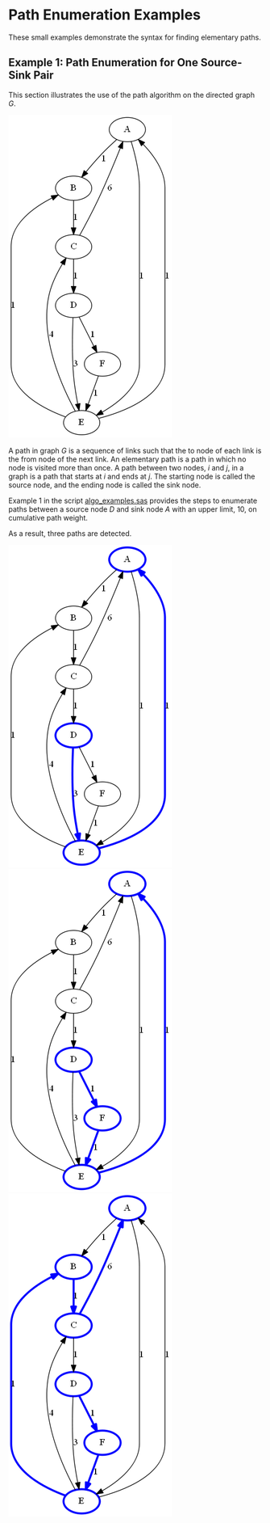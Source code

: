 # Path Enumeration Examples

These small examples demonstrate the syntax for finding elementary paths.

## Example 1: Path Enumeration for One Source-Sink Pair

This section illustrates the use of the path algorithm on the directed graph *G*.

<img src="dot/algo_ex1_0.png">

A path in graph *G* is a sequence of links such that the to node of each link is the from node of the next link. An elementary path is a path in which no node is visited more than once. A path between two nodes, *i* and *j*, in a graph is a path that starts at *i* and ends at *j*. The starting node is called the source node, and the ending node is called the sink node.



Example 1 in the script <a href="sas/algo_examples.sas">algo_examples.sas</a> provides the steps to enumerate paths between a source node *D* and sink node *A* with an upper limit, 10, on cumulative path weight.

As a result, three paths are detected.

<img src="dot/algo_ex1_1.png">
<img src="dot/algo_ex1_2.png">
<img src="dot/algo_ex1_3.png">